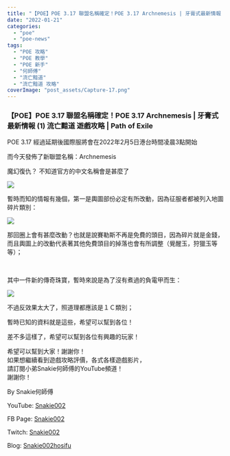 ```yaml
---
title: "【POE】POE 3.17 聯盟名稱確定！POE 3.17 Archnemesis | 牙膏式最新情報 | 流亡黯道 遊戲攻略 | Path of Exile"
date: "2022-01-21"
categories: 
  - "poe"
  - "poe-news"
tags: 
  - "POE 攻略"
  - "POE 教學"
  - "POE 新手"
  - "何師傅"
  - "流亡黯道"
  - "流亡黯道 攻略"
coverImage: "post_assets/Capture-17.png"
---
```


### 【POE】POE 3.17 聯盟名稱確定！POE 3.17 Archnemesis | 牙膏式最新情報 (1) 流亡黯道 遊戲攻略 | Path of Exile
  
POE 3.17 經過延期後國際服將會在2022年2月5日港台時間凌晨3點開始  

  
而今天發佈了新聯盟名稱：Archnemesis  

  
魔幻復仇？ 不知道官方的中文名稱會是甚麼了  

  
![](post_assets/Capture-17-1024x568.png)  

  
暫時而知的情報有幾個，第一是輿圖部份必定有所改動，因為征服者都被列入地圖碎片類別：  

  
![](post_assets/MapTab-1024x576.jpg)  

  
那回圈上會有甚麼改動？也就是說賽勒斯不再是免費的頭目，因為碎片就是金錢，  
而且輿圖上的改動代表著其他免費頭目的掉落也會有所調整（覺醒玉，狩獵玉等等）；  

  
   

  
其中一件新的傳奇珠寶，暫時來說是為了沒有煮過的負電甲而生：  

  
![](post_assets/MeldingoftheFlesh-1024x477.jpg)  

  
不過反效果太大了，照道理都應該是１Ｃ類別；  

  
暫時已知的資料就是這些，希望可以幫到各位！  

  
差不多這樣了，希望可以幫到各位有興趣的玩家！  

  
希望可以幫到大家！謝謝你！  
如果想繼續看到遊戲攻略評價，各式各樣遊戲影片，  
請訂閱小弟Snakie何師傅的YouTube頻道！  
謝謝你！  

  
By Snakie何師傅  

  
YouTube: [Snakie002](https://www.youtube.com/channel/UCDOMLG_RBSoqVHK3sIYJeLA)  

  
FB Page: [Snakie002](https://www.facebook.com/Snakie002/)  

  
Twitch: [Snakie002](https://www.twitch.tv/snakie002/)  

  
Blog: [Snakie002hosifu](https://snakie002hosifu.blog/)
